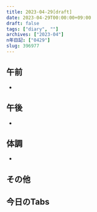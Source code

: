 ```yaml
---
title: 2023-04-29[draft]
date: 2023-04-29T00:00:00+09:00
draft: false
tags: ["diary", ""]
archives: ["2023-04"]
n年日記: ["0429"]
slug: 396977
---
```

## 午前
- 
## 午後
- 
## 体調
- 
## その他
## 今日のTabs